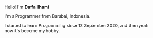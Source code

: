 Hello! I'm **Daffa Ilhami**

I'm a Programmer from Barabai, Indonesia.

I started to learn Programming since 12 September 2020, and then yeah now it's become my hobby.
